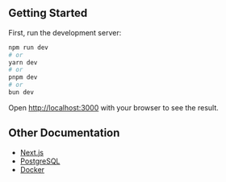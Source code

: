 ## Getting Started

First, run the development server:

```bash
npm run dev
# or
yarn dev
# or
pnpm dev
# or
bun dev
```

Open [http://localhost:3000](http://localhost:3000) with your browser to see the result.

## Other Documentation

- [Next.js](https://nextjs.org/learn)
- [PostgreSQL](https://www.postgresql.org/docs/)
- [Docker](https://docs.docker.com/)